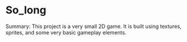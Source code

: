 # So_long
Summary: This project is a very small 2D game. It is built using textures, sprites, and some very basic gameplay elements.
